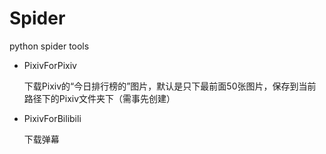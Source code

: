 # Spider
 python spider tools

- PixivForPixiv
 
  下载Pixiv的“今日排行榜的”图片，默认是只下最前面50张图片，保存到当前路径下的Pixiv文件夹下（需事先创建）

- PixivForBilibili
  
  下载弹幕